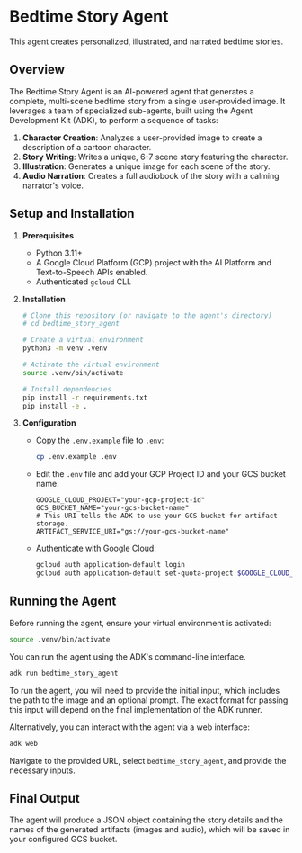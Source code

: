 
# Bedtime Story Agent

This agent creates personalized, illustrated, and narrated bedtime stories.

## Overview

The Bedtime Story Agent is an AI-powered agent that generates a complete, multi-scene bedtime story from a single user-provided image. It leverages a team of specialized sub-agents, built using the Agent Development Kit (ADK), to perform a sequence of tasks:

1.  **Character Creation**: Analyzes a user-provided image to create a description of a cartoon character.
2.  **Story Writing**: Writes a unique, 6-7 scene story featuring the character.
3.  **Illustration**: Generates a unique image for each scene of the story.
4.  **Audio Narration**: Creates a full audiobook of the story with a calming narrator's voice.

## Setup and Installation

1.  **Prerequisites**
    *   Python 3.11+
    *   A Google Cloud Platform (GCP) project with the AI Platform and Text-to-Speech APIs enabled.
    *   Authenticated `gcloud` CLI.

2.  **Installation**

    ```bash
    # Clone this repository (or navigate to the agent's directory)
    # cd bedtime_story_agent

    # Create a virtual environment
    python3 -m venv .venv

    # Activate the virtual environment
    source .venv/bin/activate

    # Install dependencies
    pip install -r requirements.txt
    pip install -e .
    ```

3.  **Configuration**

    *   Copy the `.env.example` file to `.env`:
        ```bash
        cp .env.example .env
        ```
    *   Edit the `.env` file and add your GCP Project ID and your GCS bucket name.

        ```
        GOOGLE_CLOUD_PROJECT="your-gcp-project-id"
        GCS_BUCKET_NAME="your-gcs-bucket-name"
        # This URI tells the ADK to use your GCS bucket for artifact storage.
        ARTIFACT_SERVICE_URI="gs://your-gcs-bucket-name"
        ```

    *   Authenticate with Google Cloud:
        ```bash
        gcloud auth application-default login
        gcloud auth application-default set-quota-project $GOOGLE_CLOUD_PROJECT
        ```

## Running the Agent

Before running the agent, ensure your virtual environment is activated:

```bash
source .venv/bin/activate
```

You can run the agent using the ADK's command-line interface.

```bash
adk run bedtime_story_agent
```

To run the agent, you will need to provide the initial input, which includes the path to the image and an optional prompt. The exact format for passing this input will depend on the final implementation of the ADK runner.

Alternatively, you can interact with the agent via a web interface:

```bash
adk web
```

Navigate to the provided URL, select `bedtime_story_agent`, and provide the necessary inputs.

## Final Output

The agent will produce a JSON object containing the story details and the names of the generated artifacts (images and audio), which will be saved in your configured GCS bucket.
